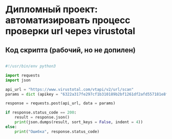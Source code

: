 # Дипломный проект: автоматизировать процесс проверки url через virustotal  

## Код скрипта (рабочий, но не допилен)  

```python

#!/usr/bin/env python3

import requests
import json

api_url = "https://www.virustotal.com/vtapi/v2/url/scan"  
params = dict (apikey = "6322a317fe297cf1b310189b2bf1261df2afd557181e8f6ffa66963f75b72bb2", url = "https://github.com/StsiapanSikorsky")

response = requests.post(api_url, data = params)  

if response.status_code == 200:
    result = response.json()
    print(json.dumps(result, sort_keys = False, indent = 4))
else:
    print("Ошибка", response.status_code)

```